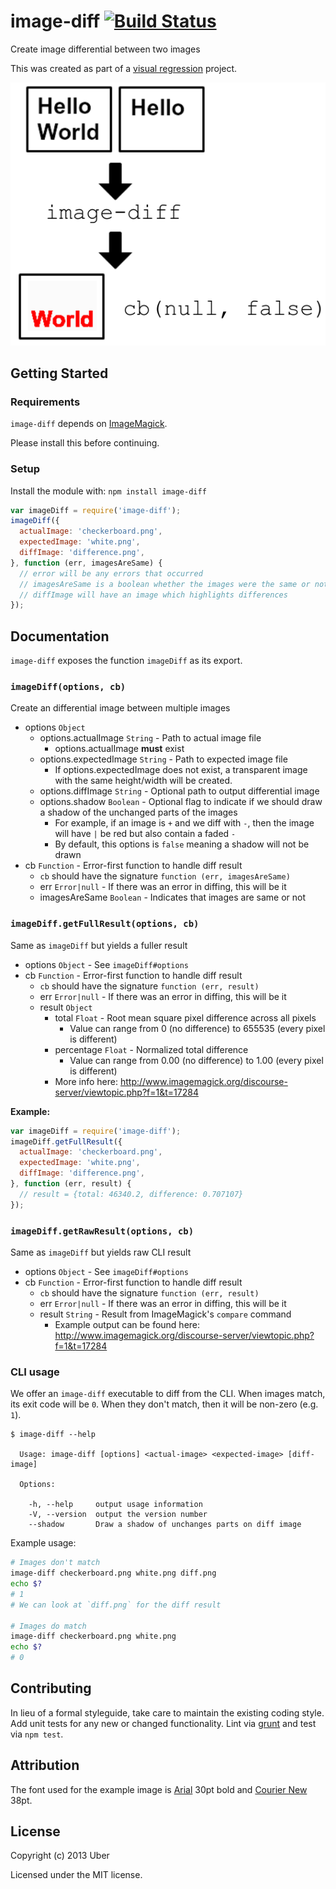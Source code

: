 # image-diff [![Build Status](https://travis-ci.org/uber/image-diff.svg?branch=master)](https://travis-ci.org/uber/image-diff)

Create image differential between two images

This was created as part of a [visual regression][] project.

[visual regression]: http://www.youtube.com/watch?v=1wHr-O6gEfc

![Example diff](docs/example.png)

## Getting Started
### Requirements
`image-diff` depends on [ImageMagick][].

Please install this before continuing.

[ImageMagick]: http://www.imagemagick.org/

### Setup
Install the module with: `npm install image-diff`

```javascript
var imageDiff = require('image-diff');
imageDiff({
  actualImage: 'checkerboard.png',
  expectedImage: 'white.png',
  diffImage: 'difference.png',
}, function (err, imagesAreSame) {
  // error will be any errors that occurred
  // imagesAreSame is a boolean whether the images were the same or not
  // diffImage will have an image which highlights differences
});
```

## Documentation
`image-diff` exposes the function `imageDiff` as its export.

### `imageDiff(options, cb)`
Create an differential image between multiple images

- options `Object`
    - options.actualImage `String` - Path to actual image file
        - options.actualImage **must** exist
    - options.expectedImage `String` - Path to expected image file
        - If options.expectedImage does not exist, a transparent image with the same height/width will be created.
    - options.diffImage `String` - Optional path to output differential image
    - options.shadow `Boolean` - Optional flag to indicate if we should draw a shadow of the unchanged parts of the images
        - For example, if an image is `+` and we diff with `-`, then the image will have `|` be red but also contain a faded `-`
        - By default, this options is `false` meaning a shadow will not be drawn
- cb `Function` - Error-first function to handle diff result
    - `cb` should have the signature `function (err, imagesAreSame)`
    - err `Error|null` - If there was an error in diffing, this will be it
    - imagesAreSame `Boolean` - Indicates that images are same or not

### `imageDiff.getFullResult(options, cb)`
Same as `imageDiff` but yields a fuller result

- options `Object` - See `imageDiff#options`
- cb `Function` - Error-first function to handle diff result
    - `cb` should have the signature `function (err, result)`
    - err `Error|null` - If there was an error in diffing, this will be it
    - result `Object`
        - total `Float` - Root mean square pixel difference across all pixels
          - Value can range from 0 (no difference) to 655535 (every pixel is different)
        - percentage `Float` - Normalized total difference
          - Value can range from 0.00 (no difference) to 1.00 (every pixel is different)
        - More info here: http://www.imagemagick.org/discourse-server/viewtopic.php?f=1&t=17284

**Example:**

```javascript
var imageDiff = require('image-diff');
imageDiff.getFullResult({
  actualImage: 'checkerboard.png',
  expectedImage: 'white.png',
  diffImage: 'difference.png',
}, function (err, result) {
  // result = {total: 46340.2, difference: 0.707107}
});
```

### `imageDiff.getRawResult(options, cb)`
Same as `imageDiff` but yields raw CLI result

- options `Object` - See `imageDiff#options`
- cb `Function` - Error-first function to handle diff result
    - `cb` should have the signature `function (err, result)`
    - err `Error|null` - If there was an error in diffing, this will be it
    - result `String` - Result from ImageMagick's `compare` command
        - Example output can be found here: http://www.imagemagick.org/discourse-server/viewtopic.php?f=1&t=17284

### CLI usage
We offer an `image-diff` executable to diff from the CLI. When images match, its exit code will be `0`. When they don't match, then it will be non-zero (e.g. `1`).

```
$ image-diff --help

  Usage: image-diff [options] <actual-image> <expected-image> [diff-image]

  Options:

    -h, --help     output usage information
    -V, --version  output the version number
    --shadow       Draw a shadow of unchanges parts on diff image

```

Example usage:

```bash
# Images don't match
image-diff checkerboard.png white.png diff.png
echo $?
# 1
# We can look at `diff.png` for the diff result

# Images do match
image-diff checkerboard.png white.png
echo $?
# 0
```

## Contributing
In lieu of a formal styleguide, take care to maintain the existing coding style. Add unit tests for any new or changed functionality. Lint via [grunt](https://github.com/gruntjs/grunt) and test via `npm test`.

## Attribution
The font used for the example image is [Arial][] 30pt bold and [Courier New][] 38pt.

[Arial]: http://en.wikipedia.org/wiki/Arial
[Courier New]: http://en.wikipedia.org/wiki/Courier_%28typeface%29#Courier_New

## License
Copyright (c) 2013 Uber

Licensed under the MIT license.
